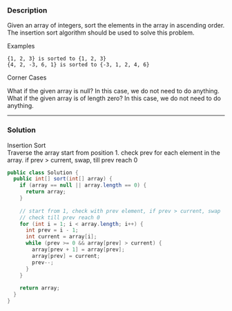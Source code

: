 ### Description ###
Given an array of integers, sort the elements in the array in ascending order. The insertion sort algorithm should be used to solve this problem.

Examples
```
{1, 2, 3} is sorted to {1, 2, 3}
{4, 2, -3, 6, 1} is sorted to {-3, 1, 2, 4, 6}
```
Corner Cases

What if the given array is null? In this case, we do not need to do anything.  
What if the given array is of length zero? In this case, we do not need to do anything.

---
### Solution ###
Insertion Sort  
Traverse the array start from position 1. check prev for each element in the array.
if prev > current, swap, till prev reach 0

```java
public class Solution {
  public int[] sort(int[] array) {
    if (array == null || array.length == 0) {
      return array;
    }
    
    // start from 1, check with prev element, if prev > current, swap
    // check till prev reach 0
    for (int i = 1; i < array.length; i++) {
      int prev = i - 1;
      int current = array[i];
      while (prev >= 0 && array[prev] > current) {
        array[prev + 1] = array[prev]; 
        array[prev] = current;
        prev--;
      }
    }
    
    return array;
  }
}

```